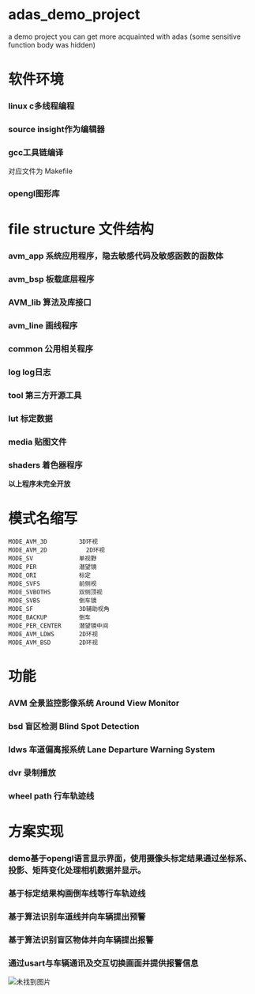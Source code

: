 # adas_demo_project
a demo project you can get more acquainted with adas (some sensitive function body was hidden)
# **软件环境**
###     linux         c多线程编程
###     source insight作为编辑器
###     gcc工具链编译
对应文件为 Makefile
###     opengl图形库

# **file structure 文件结构**
### avm_app 系统应用程序，隐去敏感代码及敏感函数的函数体
### avm_bsp 板载底层程序
### AVM_lib 算法及库接口
### avm_line 画线程序
### common 公用相关程序
### log log日志
### tool 第三方开源工具
### lut 标定数据
### media 贴图文件
### shaders 着色器程序
**以上程序未完全开放**

# **模式名缩写**
    MODE_AVM_3D	        3D环视 
    MODE_AVM_2D 	      2D环视 
    MODE_SV             单视野 
    MODE_PER            潜望镜 
    MODE_ORI            标定   
    MODE_SVFS           前侧视 
    MODE_SVBOTHS        双侧顶视 
    MODE_SVBS           倒车镜 
    MODE_SF             3D辅助视角 
    MODE_BACKUP         倒车 
    MODE_PER_CENTER     潜望镜中间 
    MODE_AVM_LDWS 	    2D环视 
    MODE_AVM_BSD  	    2D环视 

# **功能**
### AVM   全景监控影像系统 Around View Monitor
### bsd   盲区检测         Blind Spot Detection   
### ldws  车道偏离报系统   Lane Departure Warning System
### dvr   录制播放
### wheel path 行车轨迹线

# **方案实现**
### demo基于opengl语言显示界面，使用摄像头标定结果通过坐标系、投影、矩阵变化处理相机数据并显示。
### 基于标定结果构画倒车线等行车轨迹线
### 基于算法识别车道线并向车辆提出预警
### 基于算法识别盲区物体并向车辆提出报警
### 通过usart与车辆通讯及交互切换画面并提供报警信息

![未找到图片](https://github.com/geqian/adas_demo_project/blob/master/lut/screen.jpg)
